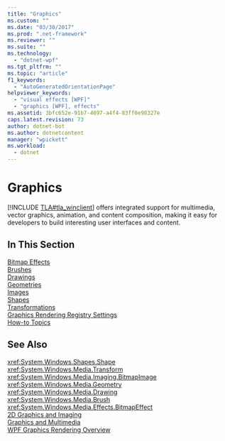 ```yaml
---
title: "Graphics"
ms.custom: ""
ms.date: "03/30/2017"
ms.prod: ".net-framework"
ms.reviewer: ""
ms.suite: ""
ms.technology: 
  - "dotnet-wpf"
ms.tgt_pltfrm: ""
ms.topic: "article"
f1_keywords: 
  - "AutoGeneratedOrientationPage"
helpviewer_keywords: 
  - "visual effects [WPF]"
  - "graphics [WPF], effects"
ms.assetid: 3bfc652e-91b7-4697-a4f4-83ff0e98327e
caps.latest.revision: 73
author: dotnet-bot
ms.author: dotnetcontent
manager: "wpickett"
ms.workload: 
  - dotnet
---
```

# Graphics
[!INCLUDE [TLA#tla_winclient](../../../../includes/tlasharptla-winclient-md.md)] offers integrated support for multimedia, vector graphics, animation, and content composition, making it easy for developers to build interesting user interfaces and content.  
  
## In This Section  
 [Bitmap Effects](../../../../docs/framework/wpf/graphics-multimedia/bitmap-effects.md)  
 [Brushes](../../../../docs/framework/wpf/graphics-multimedia/brushes.md)  
 [Drawings](../../../../docs/framework/wpf/graphics-multimedia/drawings.md)  
 [Geometries](../../../../docs/framework/wpf/graphics-multimedia/geometries.md)  
 [Images](../../../../docs/framework/wpf/graphics-multimedia/images.md)  
 [Shapes](../../../../docs/framework/wpf/graphics-multimedia/shapes.md)  
 [Transformations](../../../../docs/framework/wpf/graphics-multimedia/transformations.md)  
 [Graphics Rendering Registry Settings](../../../../docs/framework/wpf/graphics-multimedia/graphics-rendering-registry-settings.md)  
 [How-to Topics](../../../../docs/framework/wpf/graphics-multimedia/graphics-how-to-topics.md)  
  
## See Also  
 <xref:System.Windows.Shapes.Shape>  
 <xref:System.Windows.Media.Transform>  
 <xref:System.Windows.Media.Imaging.BitmapImage>  
 <xref:System.Windows.Media.Geometry>  
 <xref:System.Windows.Media.Drawing>  
 <xref:System.Windows.Media.Brush>  
 <xref:System.Windows.Media.Effects.BitmapEffect>  
 [2D Graphics and Imaging](../../../../docs/framework/wpf/advanced/optimizing-performance-2d-graphics-and-imaging.md)  
 [Graphics and Multimedia](../../../../docs/framework/wpf/graphics-multimedia/index.md)  
 [WPF Graphics Rendering Overview](../../../../docs/framework/wpf/graphics-multimedia/wpf-graphics-rendering-overview.md)
